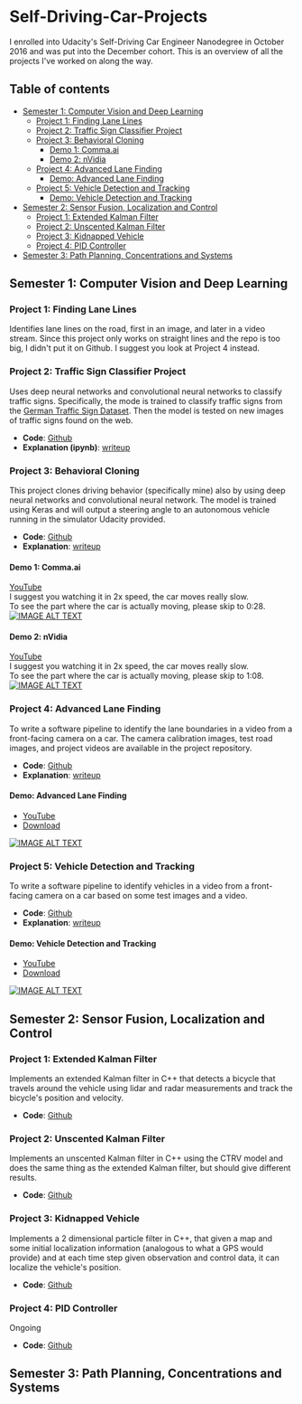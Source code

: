 # Self-Driving-Car-Projects
I enrolled into Udacity's Self-Driving Car Engineer Nanodegree in October 2016 and was put into the December cohort. This is an overview of all the projects I've worked on along the way.

## Table of contents
- [Semester 1: Computer Vision and Deep Learning](#semester-1-computer-vision-and-deep-learning)
  - [Project 1: Finding Lane Lines](#project-1-finding-lane-lines)
  - [Project 2: Traffic Sign Classifier Project](#project-2-traffic-sign-classifier-project)
  - [Project 3: Behavioral Cloning](#project-3-behavioral-cloning)
    - [Demo 1: Comma.ai](#demo-1-commaai)
    - [Demo 2: nVidia](#demo-2-nvidia)
  - [Project 4: Advanced Lane Finding](#project-4-advanced-lane-finding)
    - [Demo: Advanced Lane Finding](#demo-advanced-lane-finding)
  - [Project 5: Vehicle Detection and Tracking](#project-5-vehicle-detection-and-tracking)
    - [Demo: Vehicle Detection and Tracking](#demo-vehicle-detection-and-tracking)
- [Semester 2: Sensor Fusion, Localization and Control](#semester-2-sensor-fusion-localization-and-control)
  - [Project 1: Extended Kalman Filter](#project-1-extended-kalman-filter)
  - [Project 2: Unscented Kalman Filter](#project-2-unscented-kalman-filter)
  - [Project 3: Kidnapped Vehicle](#project-3-kidnapped-vehicle)
  - [Project 4: PID Controller](#project-4-pid-controller)
- [Semester 3: Path Planning, Concentrations and Systems](#semester-3-path-planning-concentrations-and-systems)

## Semester 1: Computer Vision and Deep Learning

### Project 1: Finding Lane Lines
Identifies lane lines on the road, first in an image, and later in a video stream. Since this project only works on straight lines and the repo is too big, I didn't put it on Github. I suggest you look at Project 4 instead.


### Project 2: Traffic Sign Classifier Project

Uses deep neural networks and convolutional neural networks to classify traffic signs. Specifically, the mode is trained to classify traffic signs from the [German Traffic Sign Dataset](http://benchmark.ini.rub.de/?section=gtsrb&subsection=dataset). Then the model is tested on new images of traffic signs found on the web.

- **Code**: [Github](https://github.com/kevguy/CarND-Traffic-Sign-Classifier-Project)
- **Explanation (ipynb)**: [writeup](https://github.com/kevguy/CarND-Traffic-Sign-Classifier-Project/blob/master/Traffic_Sign_Classifier.ipynb)

### Project 3: Behavioral Cloning

This project clones driving behavior (specifically mine) also by using deep neural networks and convolutional neural network. The model is trained using Keras and will output a steering angle to an autonomous vehicle running in the simulator Udacity provided.

- **Code**: [Github](https://github.com/kevguy/CarND-Behavioral-Cloning-P3)
- **Explanation**: [writeup](https://github.com/kevguy/CarND-Behavioral-Cloning-P3/blob/master/writeup_template.md)

#### Demo 1: Comma.ai

[YouTube](https://www.youtube.com/watch?v=DZmIwV8ADGw)  
I suggest you watching it in 2x speed, the car moves really slow.  
To see the part where the car is actually moving, please skip to 0:28.  
[![IMAGE ALT TEXT](http://img.youtube.com/vi/DZmIwV8ADGw/0.jpg)](https://www.youtube.com/watch?v=DZmIwV8ADGw "Self-driving Car: Behavior Cloning (Comma.AI)")

#### Demo 2: nVidia

[YouTube](https://www.youtube.com/watch?v=S9x58PpZP7M&t=6s)  
I suggest you watching it in 2x speed, the car moves really slow.  
To see the part where the car is actually moving, please skip to 1:08.  
[![IMAGE ALT TEXT](http://img.youtube.com/vi/S9x58PpZP7M/0.jpg)](https://www.youtube.com/watch?v=S9x58PpZP7M&t=6s "Self-driving Car: Behavior Cloning (nVidia)")

### Project 4: Advanced Lane Finding

To write a software pipeline to identify the lane boundaries in a video from a front-facing camera on a car. The camera calibration images, test road images, and project videos are available in the project repository.

- **Code**: [Github](https://github.com/kevguy/CarND-Advanced-Lane-Lines)
- **Explanation**: [writeup](https://github.com/kevguy/CarND-Advanced-Lane-Lines/blob/master/writeup_template.md)

#### Demo: Advanced Lane Finding

- [YouTube](https://youtu.be/RxcDBK14jNc)
- [Download](https://github.com/kevguy/CarND-Advanced-Lane-Lines/raw/master/output_images/project_image.mp4)

[![IMAGE ALT TEXT](http://img.youtube.com/vi/RxcDBK14jNc/0.jpg)](https://www.youtube.com/watch?v=RxcDBK14jNc "Advanced Lane Finding")


### Project 5: Vehicle Detection and Tracking

To write a software pipeline to identify vehicles in a video from a front-facing camera on a car based on some test images and a video.

- **Code**: [Github](https://github.com/kevguy/CarND-Vehicle-Detection)
- **Explanation**: [writeup](https://github.com/kevguy/CarND-Vehicle-Detection/blob/master/writeup_template.md)

#### Demo: Vehicle Detection and Tracking

- [YouTube](https://youtu.be/S1V5Ia6M5Q0)
- [Download](https://github.com/kevguy/CarND-Vehicle-Detection/raw/master/output_images/processed_project_video.mp4)

[![IMAGE ALT TEXT](http://img.youtube.com/vi/S1V5Ia6M5Q0/0.jpg)](https://www.youtube.com/watch?v=S1V5Ia6M5Q0 "Self-Driving Car: Vehicle Detection and Tracking ")

## Semester 2: Sensor Fusion, Localization and Control

### Project 1: Extended Kalman Filter

Implements an extended Kalman filter in C++ that detects a bicycle that travels around the vehicle using lidar and radar measurements and track the bicycle's position and velocity.

- **Code**: [Github](https://github.com/kevguy/CarND-Extended-Kalman-Filter-Project)

### Project 2: Unscented Kalman Filter

Implements an unscented Kalman filter in C++ using the CTRV model and does the same thing as the extended Kalman filter, but should give different results.

- **Code**: [Github](https://github.com/kevguy/CarND-Unscented-Kalman-Filter-Project)

### Project 3: Kidnapped Vehicle

Implements a 2 dimensional particle filter in C++, that given a map and some initial localization information (analogous to what a GPS would provide) and at each time step given observation and control data, it can localize the vehicle's position.

- **Code**: [Github](https://github.com/kevguy/CarND-Kidnapped-Vehicle-Project)

### Project 4: PID Controller

Ongoing

- **Code**: [Github](https://github.com/kevguy/CarND-PID-Control-Project)

## Semester 3: Path Planning, Concentrations and Systems
